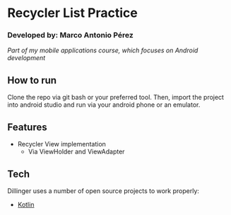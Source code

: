 # Recycler List Practice
### Developed by: Marco Antonio Pérez
_Part of my mobile applications course, which focuses on Android development_

## How to run

Clone the repo via git bash or your preferred tool. Then, import the project into android studio and run via your android phone or an emulator.
## Features

- Recycler View implementation
    - Via ViewHolder and ViewAdapter

## Tech

Dillinger uses a number of open source projects to work properly:

- [Kotlin](https://kotlinlang.org/)
